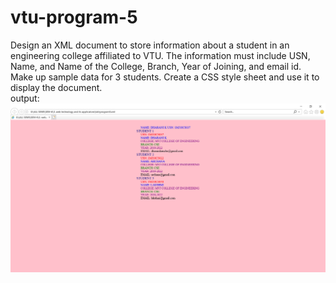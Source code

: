 # vtu-program-5
Design an XML document to store information about a student in an engineering college affiliated to VTU. The information must include USN, Name, and Name of the College, Branch, Year of Joining, and email id. Make up sample data for 3 students. Create a CSS style sheet and use it to display the document.<br>
output:<img src="https://github.com/DHARANI200/vtu-program-5/blob/main/program5.png" alt="output">
